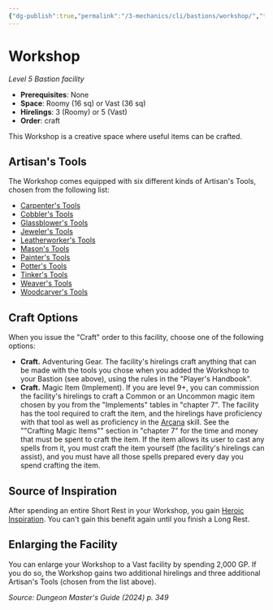 ```yaml
---
{"dg-publish":true,"permalink":"/3-mechanics/cli/bastions/workshop/","tags":["ttrpg-cli/bastion","ttrpg-cli/compendium/src/5e/xdmg"],"noteIcon":""}
---
```


# Workshop
*Level 5 Bastion facility*  

- **Prerequisites**: None
- **Space**: Roomy (16 sq) or Vast (36 sq)
- **Hirelings**: 3 (Roomy) or 5 (Vast)
- **Order**: craft

This Workshop is a creative space where useful items can be crafted.

## Artisan's Tools

The Workshop comes equipped with six different kinds of Artisan's Tools, chosen from the following list:

- [Carpenter's Tools](3-Mechanics/CLI/items/carpenters-tools-xphb.md)  
- [Cobbler's Tools](3-Mechanics/CLI/items/cobblers-tools-xphb.md)  
- [Glassblower's Tools](3-Mechanics/CLI/items/glassblowers-tools-xphb.md)  
- [Jeweler's Tools](3-Mechanics/CLI/items/jewelers-tools-xphb.md)  
- [Leatherworker's Tools](3-Mechanics/CLI/items/leatherworkers-tools-xphb.md)  
- [Mason's Tools](3-Mechanics/CLI/items/masons-tools-xphb.md)  
- [Painter's Tools](3-Mechanics/CLI/items/painters-supplies-xphb.md)  
- [Potter's Tools](3-Mechanics/CLI/items/potters-tools-xphb.md)  
- [Tinker's Tools](3-Mechanics/CLI/items/tinkers-tools-xphb.md)  
- [Weaver's Tools](3-Mechanics/CLI/items/weavers-tools-xphb.md)  
- [Woodcarver's Tools](3-Mechanics/CLI/items/woodcarvers-tools-xphb.md)  

## Craft Options

When you issue the "Craft" order to this facility, choose one of the following options:

- **Craft.** Adventuring Gear. The facility's hirelings craft anything that can be made with the tools you chose when you added the Workshop to your Bastion (see above), using the rules in the "Player's Handbook".  
- **Craft.** Magic Item (Implement). If you are level 9+, you can commission the facility's hirelings to craft a Common or an Uncommon magic item chosen by you from the "Implements" tables in "chapter 7". The facility has the tool required to craft the item, and the hirelings have proficiency with that tool as well as proficiency in the [Arcana](3-Mechanics/CLI/rules/skills.md#Arcana) skill. See the ""Crafting Magic Items"" section in "chapter 7" for the time and money that must be spent to craft the item. If the item allows its user to cast any spells from it, you must craft the item yourself (the facility's hirelings can assist), and you must have all those spells prepared every day you spend crafting the item.  

## Source of Inspiration

After spending an entire Short Rest in your Workshop, you gain [Heroic Inspiration](3-Mechanics/CLI/rules/variant-rules/heroic-inspiration-xphb.md). You can't gain this benefit again until you finish a Long Rest.

## Enlarging the Facility

You can enlarge your Workshop to a Vast facility by spending 2,000 GP. If you do so, the Workshop gains two additional hirelings and three additional Artisan's Tools (chosen from the list above).

*Source: Dungeon Master's Guide (2024) p. 349*